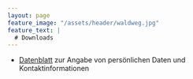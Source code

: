 ```yaml
---
layout: page
feature_image: "/assets/header/waldweg.jpg"
feature_text: |
  # Downloads
---
```


- [Datenblatt](/downloads/Datenblatt.pdf) zur Angabe von persönlichen Daten und Kontaktinformationen